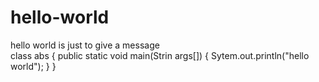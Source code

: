 # hello-world
hello world is just to give a message  
class abs
{
public static void main(Strin args[])
{
Sytem.out.println("hello world");
}
}
